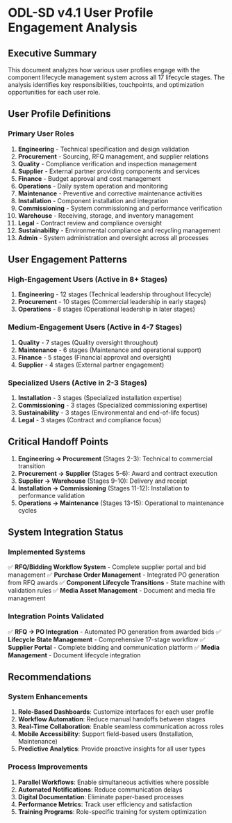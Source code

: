 # ODL-SD v4.1 User Profile Engagement Analysis

## Executive Summary

This document analyzes how various user profiles engage with the component lifecycle management system across all 17 lifecycle stages. The analysis identifies key responsibilities, touchpoints, and optimization opportunities for each user role.

## User Profile Definitions

### Primary User Roles

1. **Engineering** - Technical specification and design validation
2. **Procurement** - Sourcing, RFQ management, and supplier relations
3. **Quality** - Compliance verification and inspection management
4. **Supplier** - External partner providing components and services
5. **Finance** - Budget approval and cost management
6. **Operations** - Daily system operation and monitoring
7. **Maintenance** - Preventive and corrective maintenance activities
8. **Installation** - Component installation and integration
9. **Commissioning** - System commissioning and performance verification
10. **Warehouse** - Receiving, storage, and inventory management
11. **Legal** - Contract review and compliance oversight
12. **Sustainability** - Environmental compliance and recycling management
13. **Admin** - System administration and oversight across all processes

## User Engagement Patterns

### High-Engagement Users (Active in 8+ Stages)
1. **Engineering** - 12 stages (Technical leadership throughout lifecycle)
2. **Procurement** - 10 stages (Commercial leadership in early stages)
3. **Operations** - 8 stages (Operational leadership in later stages)

### Medium-Engagement Users (Active in 4-7 Stages)
1. **Quality** - 7 stages (Quality oversight throughout)
2. **Maintenance** - 6 stages (Maintenance and operational support)
3. **Finance** - 5 stages (Financial approval and oversight)
4. **Supplier** - 4 stages (External partner engagement)

### Specialized Users (Active in 2-3 Stages)
1. **Installation** - 3 stages (Specialized installation expertise)
2. **Commissioning** - 3 stages (Specialized commissioning expertise)
3. **Sustainability** - 3 stages (Environmental and end-of-life focus)
4. **Legal** - 3 stages (Contract and compliance focus)

## Critical Handoff Points
1. **Engineering → Procurement** (Stages 2-3): Technical to commercial transition
2. **Procurement → Supplier** (Stages 5-6): Award and contract execution
3. **Supplier → Warehouse** (Stages 9-10): Delivery and receipt
4. **Installation → Commissioning** (Stages 11-12): Installation to performance validation
5. **Operations → Maintenance** (Stages 13-15): Operational to maintenance cycles

## System Integration Status

### Implemented Systems
✅ **RFQ/Bidding Workflow System** - Complete supplier portal and bid management
✅ **Purchase Order Management** - Integrated PO generation from RFQ awards
✅ **Component Lifecycle Transitions** - State machine with validation rules
✅ **Media Asset Management** - Document and media file management

### Integration Points Validated
✅ **RFQ → PO Integration** - Automated PO generation from awarded bids
✅ **Lifecycle State Management** - Comprehensive 17-stage workflow
✅ **Supplier Portal** - Complete bidding and communication platform
✅ **Media Management** - Document lifecycle integration

## Recommendations

### System Enhancements
1. **Role-Based Dashboards**: Customize interfaces for each user profile
2. **Workflow Automation**: Reduce manual handoffs between stages
3. **Real-Time Collaboration**: Enable seamless communication across roles
4. **Mobile Accessibility**: Support field-based users (Installation, Maintenance)
5. **Predictive Analytics**: Provide proactive insights for all user types

### Process Improvements
1. **Parallel Workflows**: Enable simultaneous activities where possible
2. **Automated Notifications**: Reduce communication delays
3. **Digital Documentation**: Eliminate paper-based processes
4. **Performance Metrics**: Track user efficiency and satisfaction
5. **Training Programs**: Role-specific training for system optimization
